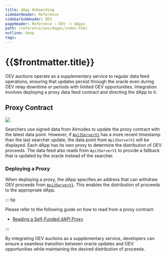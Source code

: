 ```yaml
---
title: dApp Onboarding
sidebarHeader: Reference
sidebarSubHeader: OEV
pageHeader: Reference → OEV -> dApps
path: /reference/oev/dapps/index.html
outline: deep
tags:
---
```


<PageHeader/>

<SearchHighlight/>

# {{$frontmatter.title}}

OEV auctions operate as a supplementary service to regular data feed operations,
ensuring that updates persist through the oracle even during OEV relay downtime
or periods with limited OEV opportunities. Integration involves deploying a
proxy data feed contract and directing the dApp to it.

## Proxy Contract

<div>
  <img src="/reference/oev/assets/dAPI.png" />
</div>

Searchers use signed data from Airnodes to update the proxy contract with the
latest data point. However, if
[`Api3ServerV1`](https://dapi-docs.api3.org/reference/dapis/understand/read-dapis.htmls)
has a more recent timestamp than the last searcher update, the data point from
`Api3ServerV1` will be displayed. Each dApp has its own proxy to determine the
distribution of OEV proceeds. The data feed also reads from `Api3ServerV1` to
provide a fallback that is updated by the oracle instead of the searcher.

### Deploying a Proxy

When deploying a proxy, the dApp specifies an address that can withdraw OEV
proceeds from
[`Api3ServerV1`](https://dapi-docs.api3.org/reference/dapis/understand/read-dapis.htmls).
This enables the distribution of proceeds to the appropriate dApp.

::: tip

Please refer to the following guide on how to read from a proxy contract:

- [Reading a Self-Funded dAPI Proxy](https://dapi-docs.api3.org/guides/dapis/read-self-funded-dapi/)

:::

By integrating OEV auctions as a supplementary service, developers can ensure a
seamless transition between oracle updates and OEV opportunities while
maintaining the desired distribution of proceeds.
